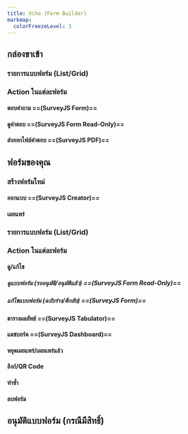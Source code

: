 ```yaml
---
title: Xcho (Form Builder)
markmap:
  colorFreezeLevel: 3
---
```


## กล่องขาเข้า
### รายการแบบฟอร์ม (List/Grid)
### Action ในแต่ละฟอร์ม
#### ตอบคำถาม ==(SurveyJS Form)==
#### ดูคำตอบ ==(SurveyJS Form Read-Only)==
#### ส่งออกไฟล์คำตอบ ==(SurveyJS PDF)==

## ฟอร์มของคุณ
### สร้างฟอร์มใหม่
#### ออกแบบ ==(SurveyJS Creator)==
#### เผยแพร่
### รายการแบบฟอร์ม (List/Grid)
### Action ในแต่ละฟอร์ม
#### ดู/แก้ไข
##### ดูแบบฟอร์ม *(รออนุมัติ/อนุมัติแล้ว)* ==(SurveyJS Form Read-Only)==
##### แก้ไขแบบฟอร์ม *(ฉบับร่าง/ตีกลับ)* ==(SurveyJS Form)==
#### ตารางผลลัพธ์ ==(SurveyJS Tabulator)==
#### แดชบอร์ด ==(SurveyJS Dashboard)==
#### หยุดเผยแพร่/เผยแพร่แล้ว
#### ลิงก์/QR Code
#### ทำซ้ำ
#### ลบฟอร์ม


## อนุมัติแบบฟอร์ม (กรณีมีสิทธิ์)